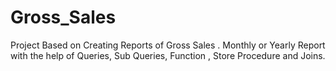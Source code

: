 # Gross_Sales
Project Based on Creating Reports of Gross Sales . Monthly or Yearly Report  with the help of Queries, Sub Queries, Function , Store Procedure and Joins.
